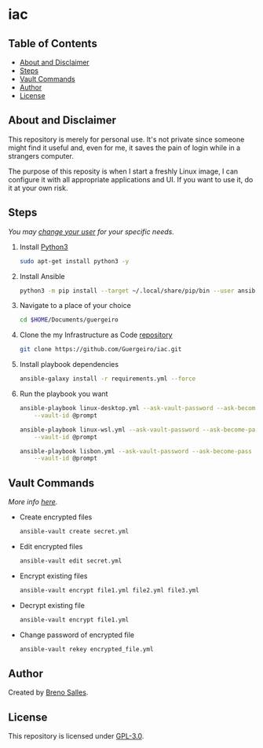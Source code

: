 # iac

## Table of Contents

- [About and Disclaimer](#about-and-disclaimer)
- [Steps](#steps)
- [Vault Commands](#vault-commands)
- [Author](#author)
- [License](#license)

## About and Disclaimer

This repository is merely for personal use. It's not private since someone might
find it useful and, even for me, it saves the pain of login while in a strangers
computer.

The purpose of this reposity is when I start a freshly Linux image, I can
configure it with all appropriate applications and UI. If you want to use it, do
it at your own risk.

## Steps

_You may [change your user](./group_vars/all/vars.yml) for your specific needs._

1. Install [Python3](https://www.python.org/)

   ```bash
   sudo apt-get install python3 -y
   ```

2. Install Ansible

   ```bash --target
   python3 -m pip install --target ~/.local/share/pip/bin --user ansible-core
   ```

3. Navigate to a place of your choice

   ```bash
   cd $HOME/Documents/guergeiro
   ```

4. Clone the my Infrastructure as Code
   [repository](https://github.com/guergeiro/iac)

   ```bash
   git clone https://github.com/Guergeiro/iac.git
   ```

5. Install playbook dependencies

   ```bash
   ansible-galaxy install -r requirements.yml --force
   ```

6. Run the playbook you want

   ```bash
   ansible-playbook linux-desktop.yml --ask-vault-password --ask-become-pass \
       --vault-id @prompt
   ```

   ```bash
   ansible-playbook linux-wsl.yml --ask-vault-password --ask-become-pass \
       --vault-id @prompt
   ```

   ```bash
   ansible-playbook lisbon.yml --ask-vault-password --ask-become-pass \
       --vault-id @prompt
   ```

## Vault Commands

_More info
[here](https://www.golinuxcloud.com/ansible-vault-example-encrypt-string-playbook/)._

- Create encrypted files

  ```bash
  ansible-vault create secret.yml
  ```

- Edit encrypted files

  ```bash
  ansible-vault edit secret.yml
  ```

- Encrypt existing files

  ```bash
  ansible-vault encrypt file1.yml file2.yml file3.yml
  ```

- Decrypt existing file

  ```bash
  ansible-vault encrypt file1.yml
  ```

- Change password of encrypted file

  ```bash
  ansible-vault rekey encrypted_file.yml
  ```

## Author

Created by [Breno Salles](https://brenosalles.com).

## License

This repository is licensed under [GPL-3.0](./LICENSE).
